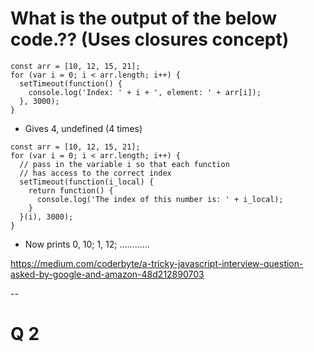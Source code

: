 
# What is the output of the below code.?? (Uses closures concept)

```
const arr = [10, 12, 15, 21];
for (var i = 0; i < arr.length; i++) {
  setTimeout(function() {
    console.log('Index: ' + i + ', element: ' + arr[i]);
  }, 3000);
}
```
- Gives 4, undefined (4 times)


```
const arr = [10, 12, 15, 21];
for (var i = 0; i < arr.length; i++) {
  // pass in the variable i so that each function 
  // has access to the correct index
  setTimeout(function(i_local) {
    return function() {
      console.log('The index of this number is: ' + i_local);
    }
  }(i), 3000);
}
```
- Now prints 0, 10; 1, 12; ............

https://medium.com/coderbyte/a-tricky-javascript-interview-question-asked-by-google-and-amazon-48d212890703

--

# Q 2

